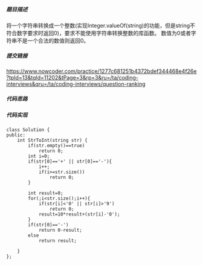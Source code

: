 ##### 题目描述
将一个字符串转换成一个整数(实现Integer.valueOf(string)的功能，但是string不符合数字要求时返回0)，要求不能使用字符串转换整数的库函数。 数值为0或者字符串不是一个合法的数值则返回0。


##### 提交链接
https://www.nowcoder.com/practice/1277c681251b4372bdef344468e4f26e?tpId=13&tqId=11202&tPage=3&rp=3&ru=/ta/coding-interviews&qru=/ta/coding-interviews/question-ranking



##### 代码思路




##### 代码实现

```
class Solution {
public:
    int StrToInt(string str) {
        if(str.empty()==true)
            return 0;
        int i=0;
        if(str[0]=='+' || str[0]=='-'){
            i++;
            if(i>=str.size())
                return 0;
        }

        int result=0;
        for(;i<str.size();i++){
            if(str[i]<'0' || str[i]>'9')
                return 0;
            result=10*result+(str[i]-'0');
        }
        if(str[0]=='-')
            return 0-result;
        else
            return result;
        
    }
};


```
